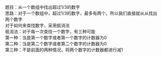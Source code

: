 题目：从一个数组中找出超过1/3的数字    
思路：对于一个数组中，超过1/3的数字，最多有两个，所以我们直接就从从找出两个数字   
对于如何来查找数字，采用抵消法    
抵消法：对于每一次查找一个数字，有三种可能    
第一种：当是第一个数字或者第一个数字的计数器为0    
第二种：当是第二个数字或者第二个数字的计数器为0    
第三种：不是前面的两种情况，将两个数字的计数器都进行减1    

